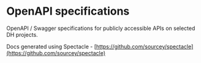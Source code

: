 # OpenAPI specifications

OpenAPI / Swagger specifications for publicly accessible APIs on selected DH projects.

Docs generated using Spectacle - [https://github.com/sourcey/spectacle](https://github.com/sourcey/spectacle)